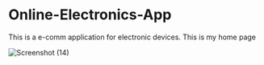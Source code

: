 # Online-Electronics-App
This is a e-comm application for electronic devices.
This is my home page


![Screenshot (14)](https://github.com/user-attachments/assets/186f493f-b67e-4eff-b7bc-6a2a6185fcad)
